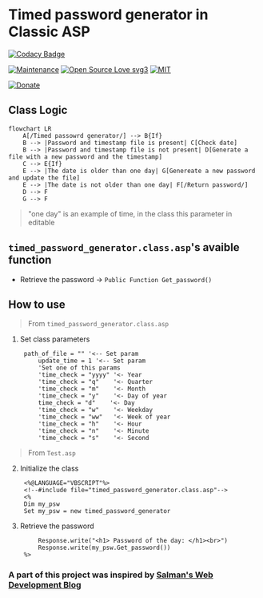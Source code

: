 # Timed password generator in Classic ASP

[![Codacy Badge](https://app.codacy.com/project/badge/Grade/b002370296f74fce8bf189ab7ca27fda)](https://app.codacy.com/gh/R0mb0/Timed_password_generator_classic_asp/dashboard?utm_source=gh&utm_medium=referral&utm_content=&utm_campaign=Badge_grade)

[![Maintenance](https://img.shields.io/badge/Maintained%3F-yes-green.svg)](https://github.com/R0mb0/Timed_password_generator_classic_asp)
[![Open Source Love svg3](https://badges.frapsoft.com/os/v3/open-source.svg?v=103)](https://github.com/R0mb0/Timed_password_generator_classic_asp)
[![MIT](https://img.shields.io/badge/License-MIT-blue.svg)](https://opensource.org/license/mit)

[![Donate](https://img.shields.io/badge/PayPal-Donate%20to%20Author-blue.svg)](http://paypal.me/R0mb0)

## Class Logic
```mermaid
flowchart LR
    A[/Timed passowrd generator/] --> B{If}
    B --> |Password and timestamp file is present| C[Check date]
    B --> |Password and timestamp file is not present| D[Generate a file with a new password and the timestamp]
    C --> E{If}
    E --> |The date is older than one day| G[Genereate a new password and update the file]
    E --> |The date is not older than one day| F[/Return password/]
    D --> F
    G --> F
```

> "one day" is an example of time, in the class this parameter in editable

## `timed_password_generator.class.asp`'s avaible function

- Retrieve the password -> `Public Function Get_password()`

## How to use 

> From `timed_password_generator.class.asp`

1. Set class parameters
   ```
    path_of_file = "" '<-- Set param
        update_time = 1 '<-- Set param
        'Set one of this params
        'time_check = "yyyy" '<- Year
        'time_check = "q"    '<- Quarter
        'time_check = "m"    '<- Month
        'time_check = "y"    '<- Day of year
        time_check = "d"    '<- Day
        'time_check = "w"    '<- Weekday
        'time_check = "ww"   '<- Week of year
        'time_check = "h"    '<- Hour
        'time_check = "n"    '<- Minute
        'time_check = "s"    '<- Second
   ```
> From `Test.asp`

2. Initialize the class
   ```
    <%@LANGUAGE="VBSCRIPT"%>
    <!--#include file="timed_password_generator.class.asp"-->
    <%
    Dim my_psw
    Set my_psw = new timed_password_generator
   ```
3. Retrieve the password
   ```
        Response.write("<h1> Password of the day: </h1><br>")
        Response.write(my_psw.Get_password())
    %> 
   ```

### A part of this project was inspired by [Salman's Web Development Blog](https://salman-w.blogspot.com/2009/06/generate-random-strings-using.html)
